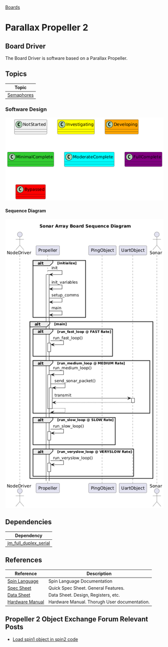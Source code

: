 [Boards](../Boards.md)

# Parallax Propeller 2

## Board Driver
The Board Driver is software based on a Parallax Propeller.

## Topics

| Topic |
| --- |
| [Semaphores](Topics/Semaphores.md) |

### Software Design
![](../../output/Legend.png)

#### Sequence Diagram
![](../../../boards/SonarArrayBoard/doc/output/SonarArrayBoardSequenceDiagram.png)

## Dependencies

| Dependency |
| --- |
| [jm_full_duplex_serial](https://github.com/parallaxinc/propeller/tree/master/libraries/community/p2/All/jm_full_duplex_serial) |

## References
| Reference | Description |
| --- | --- |
| [Spin Language](../../LiteratureReview/ref/Propeller2/ProgrammingLanguage/Parallax%20Spin2%20Documentation%20v50.pdf)  | Spin Language Documentation                   |  |
| [Spec Sheet](../../LiteratureReview/ref/Propeller2/Hardware/P2X8C4M64P_Propeller-2-Spec-Sheet_20211013.pdf) | Quick Spec Sheet.  General Features.          |
| [Data Sheet](../../LiteratureReview/ref/Propeller2/Hardware/Propeller2-P2X8C4M64P-Datasheet-20221101.pdf) | Data Sheet.  Design, Registers, etc.          |
| [Hardware Manual](../../LiteratureReview/ref/Propeller2/Hardware/Propeller-2-Hardware-Manual-20221101.pdf) | Hardware Manual.  Thorugh User documentation. |

## Propeller 2 Object Exchange Forum Relevant Posts 
- [Load spin1 object in spin2 code](https://forums.parallax.com/discussion/176154/possible-to-load-a-spin1-object-in-a-spin2-top-level-object#latest)
